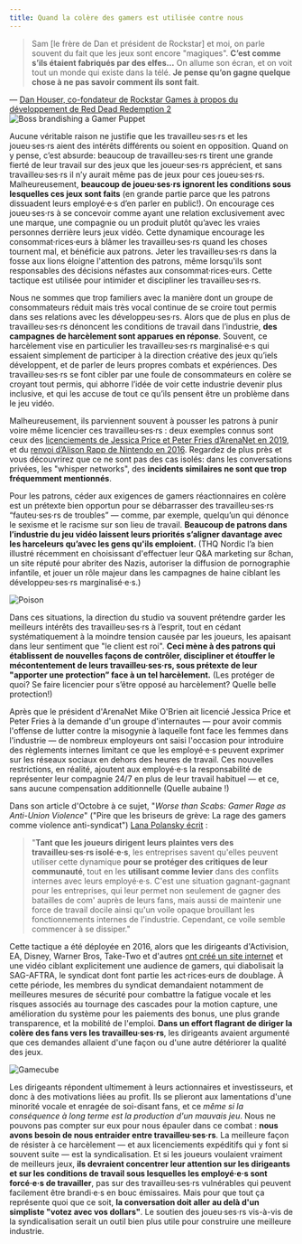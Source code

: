 ```yaml
---
title: Quand la colère des gamers est utilisée contre nous
---
```


> Sam \[le frère de Dan et président de Rockstar\] et moi, on parle souvent du fait que les jeux sont encore "magiques". **C’est comme s’ils étaient fabriqués par des elfes…** On allume son écran, et on voit tout un monde qui existe dans la télé. **Je pense qu’on gagne quelque chose à ne pas savoir comment ils sont fait**.

<div class="md-attribution">
&#x2014;
<a href="https://www.polygon.com/2018/10/27/18029154/red-dead-redemption-2-working-conditions-rockstar-games-overtime-labor">
Dan Houser, co-fondateur de Rockstar Games à propos du développement de Red Dead Redemption 2
</a>
</div>

<div class="md-img right off-8">
<img
  src="/images/scarecrow.png"
  alt="Boss brandishing a Gamer Puppet"
/>
</div>

Aucune véritable raison ne justifie que les travailleu·ses·rs et les joueu·ses·rs aient des intérêts différents ou soient en opposition. Quand on y pense, c’est absurde: beaucoup de travailleu·ses·rs tirent une grande fierté de leur travail sur des jeux que les joueur·ses·rs apprécient, et sans travailleu·ses·rs il n’y aurait même pas de jeux pour ces joueu·ses·rs. Malheureusement, **beaucoup de joueu·ses·rs ignorent les conditions sous lesquelles ces jeux sont faits** (en grande partie parce que les patrons dissuadent leurs employé·e·s d’en parler en public!). On encourage ces joueu·ses·rs à se concevoir comme ayant une relation exclusivement avec une marque, une compagnie ou un produit plutôt qu’avec les vraies personnes derrière leurs jeux vidéo. Cette dynamique encourage les consommat·rices·eurs à blâmer les travailleu·ses·rs quand les choses tournent mal, et bénéficie aux patrons. Jeter les travailleu·ses·rs dans la fosse aux lions éloigne l'attention des patrons, même lorsqu'ils sont responsables des décisions néfastes aux consommat·rices·eurs. Cette tactique est utilisée pour intimider et discipliner les travailleu·ses·rs.

Nous ne sommes que trop familiers avec la manière dont un groupe de consommateurs réduit mais très vocal continue de se croire tout permis dans ses relations avec les développeu·ses·rs. Alors que de plus en plus de travailleu·ses·rs dénoncent les conditions de travail dans l’industrie, **des campagnes de harcèlement sont apparues en réponse**. Souvent, ce harcèlement vise en particulier les travailleu·ses·rs marginalisé·e·s qui essaient simplement de participer à la direction créative des jeux qu’iels développent, et de parler de leurs propres combats et expériences. Des travailleu·ses·rs se font cibler par une foule de consommateurs en colère se croyant tout permis, qui abhorre l’idée de voir cette industrie devenir plus inclusive, et qui les accuse de tout ce qu’ils pensent être un problème dans le jeu vidéo.

Malheureusement, ils parviennent souvent à pousser les patrons à punir voire même licencier ces travailleu·ses·rs : deux exemples connus sont ceux des [licenciements de Jessica Price et Peter Fries d’ArenaNet en 2019](https://www.polygon.com/2018/7/9/17549492/arenanet-jessica-price-guild-wars-2-writer-fired), et du [renvoi d’Alison Rapp de Nintendo en 2016](https://kotaku.com/nintendo-employee-terminated-after-smear-campaign-over-1768100368). Regardez de plus près et vous découvrirez que ce ne sont pas des cas isolés: dans les conversations privées, les "whisper networks", des **incidents similaires ne sont que trop fréquemment mentionnés**.

Pour les patrons, céder aux exigences de gamers réactionnaires en colère est un prétexte bien opportun pour se débarrasser des travailleu·ses·rs “fauteu·ses·rs de troubles” — comme, par exemple, quelqu’un qui dénonce le sexisme et le racisme sur son lieu de travail. **Beaucoup de patrons dans l’industrie du jeu vidéo laissent leurs priorités s’aligner davantage avec les harceleurs qu’avec les gens qu'ils emploient.** (THQ Nordic l’a bien illustré récemment en choisissant d'effectuer leur Q&A marketing sur 8chan, un site réputé pour abriter des Nazis, autoriser la diffusion de pornographie infantile, et jouer un rôle majeur dans les campagnes de haine ciblant les développeu·ses·rs marginalisé·e·s.)

<div class="md-img left off-1">
<img
  src="/images/poison.png"
  alt="Poison"
/>
</div>

Dans ces situations, la direction du studio va souvent prétendre garder les meilleurs intérêts des travailleu·ses·rs à l’esprit, tout en cédant systématiquement à la moindre tension causée par les joueurs, les apaisant dans leur sentiment que "le client est roi". **Ceci mène à des patrons qui établissent de nouvelles façons de contrôler, discipliner et étouffer le mécontentement de leurs travailleu·ses·rs, sous prétexte de leur "apporter une protection” face à un tel harcèlement.** (Les protéger de quoi? Se faire licencier pour s’être opposé au harcèlement? Quelle belle protection!)

Après que le président d'ArenaNet Mike O'Brien ait licencié Jessica Price et Peter Fries à la demande d'un groupe d'internautes — pour avoir commis l'offense de lutter contre la misogynie à laquelle font face les femmes dans l'industrie — de nombreux employeurs ont saisi l'occasion pour introduire des règlements internes limitant ce que les employé·e·s peuvent exprimer sur les réseaux sociaux en dehors des heures de travail. Ces nouvelles restrictions, en réalité, ajoutent aux employé·e·s la responsabilité de représenter leur compagnie 24/7 en plus de leur travail habituel — et ce, sans aucune compensation additionnelle (Quelle aubaine !)

Dans son article d'Octobre à ce sujet, "_Worse than Scabs: Gamer Rage as Anti-Union Violence_" ("Pire que les briseurs de grève: La rage des gamers comme violence anti-syndicat") [Lana Polansky écrit](https://rhizome.org/editorial/2018/oct/30/worse-than-scabs-gamer-rager-as-anti-worker-violence/) :

> "**Tant que les joueurs dirigent leurs plaintes vers des travailleu·ses·rs isolé·e·s**, les entreprises savent qu'elles peuvent utiliser cette dynamique **pour se protéger des critiques de leur communauté**, tout en les **utilisant comme levier** dans des conflits internes avec leurs employé·e·s. C'est une situation gagnant-gagnant pour les entreprises, qui leur permet non seulement de gagner des batailles de com' auprès de leurs fans, mais aussi de maintenir une force de travail docile ainsi qu'un voile opaque brouillant les fonctionnements internes de l'industrie. Cependant, ce voile semble commencer à se dissiper."

Cette tactique a été déployée en 2016, alors que les dirigeants d'Activision, EA, Disney, Warner Bros, Take-Two et d'autres [ont créé un site internet](https://www.polygon.com/2016/10/28/13458724/voice-actors-strike-video-game-website-attacks) et une vidéo ciblant explicitement une audience de gamers, qui diabolisait la SAG-AFTRA, le syndicat dont font partie les act·rices·eurs de doublage. À cette période, les membres du syndicat demandaient notamment de meilleures mesures de sécurité pour combattre la fatigue vocale et les risques associés au tournage des cascades pour la motion capture, une amélioration du système pour les paiements des bonus, une plus grande transparence, et la mobilité de l'emploi. **Dans un effort flagrant de diriger la colère des fans vers les travailleu·ses·rs**, les dirigeants avaient argumenté que ces demandes allaient d'une façon ou d'une autre détériorer la qualité des jeux.

<div class="md-img right off-7">
<img
  src="/images/gamecube.png"
  alt="Gamecube"
  style="
    shape-outside:polygon(50% 0%, 100% 50%, 50% 100%, 0% 50%);
    margin-right:-2rem;
  "
/>
</div>

Les dirigeants répondent ultimement à leurs actionnaires et investisseurs, et donc à des motivations liées au profit. Ils se plieront aux lamentations d'une minorité vocale et enragée de soi-disant fans, et ce _même si la conséquence à long terme est la production d'un mauvais jeu_. Nous ne pouvons pas compter sur eux pour nous épauler dans ce combat : **nous avons besoin de nous entraider entre travailleu·ses·rs**. La meilleure façon de résister à ce harcèlement — et aux licenciements expéditifs qui y font si souvent suite — est la syndicalisation. Et si les joueurs voulaient vraiment de meilleurs jeux, **ils devraient concentrer leur attention sur les dirigeants et sur les conditions de travail sous lesquelles les employé·e·s sont forcé·e·s de travailler**, pas sur des travailleu·ses·rs vulnérables qui peuvent facilement être brandi·e·s en bouc émissaires. Mais pour que tout ça représente quoi que ce soit, **la conversation doit aller au delà d'un simpliste "votez avec vos dollars"**. Le soutien des joueu·ses·rs vis-à-vis de la syndicalisation serait un outil bien plus utile pour construire une meilleure industrie.

